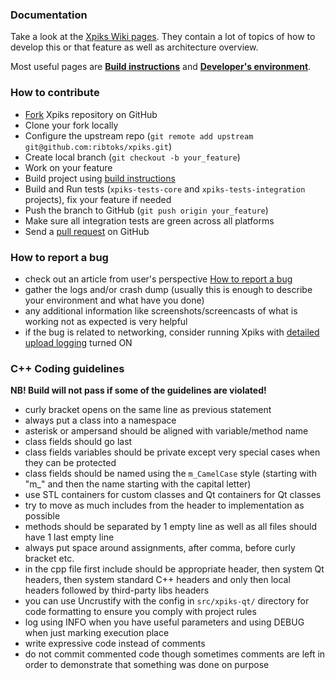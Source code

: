 ### Documentation

Take a look at the [Xpiks Wiki pages](https://github.com/Ribtoks/xpiks/wiki). They contain a lot of topics of how to develop this or that feature as well as architecture overview.

Most useful pages are **[Build instructions](https://github.com/ribtoks/xpiks/wiki/Build-instructions)** and **[Developer's environment](https://github.com/ribtoks/xpiks/wiki/Developer's-environment)**.

### How to contribute
- [Fork](http://help.github.com/forking/) Xpiks repository on GitHub
- Clone your fork locally
- Configure the upstream repo (`git remote add upstream git@github.com:ribtoks/xpiks.git`)
- Create local branch (`git checkout -b your_feature`)
- Work on your feature
- Build project using [build instructions](https://github.com/ribtoks/xpiks/wiki/Build-instructions)
- Build and Run tests (`xpiks-tests-core` and `xpiks-tests-integration` projects), fix your feature if needed
- Push the branch to GitHub (`git push origin your_feature`)
- Make sure all integration tests are green across all platforms
- Send a [pull request](https://help.github.com/articles/using-pull-requests) on GitHub

### How to report a bug

- check out an article from user's perspective [How to report a bug](https://xpiksapp.com/how-to-report-a-bug/)
- gather the logs and/or crash dump (usually this is enough to describe your environment and what have you done)
- any additional information like screenshots/screencasts of what is working not as expected is very helpful
- if the bug is related to networking, consider running Xpiks with [detailed upload logging](https://xpiksapp.com/tutorials/misc-troubleshoot-upload/) turned ON

### C++ Coding guidelines

**NB! Build will not pass if some of the guidelines are violated!**

- curly bracket opens on the same line as previous statement
- always put a class into a namespace
- asterisk or ampersand should be aligned with variable/method name
- class fields should go last
- class fields variables should be private except very special cases when they can be protected
- class fields should be named using the `m_CamelCase` style (starting with "m_" and then the name starting with the capital letter)
- use STL containers for custom classes and Qt containers for Qt classes
- try to move as much includes from the header to implementation as possible
- methods should be separated by 1 empty line as well as all files should have 1 last empty line
- always put space around assignments, after comma, before curly bracket etc.
- in the cpp file first include should be appropriate header, then system Qt headers, then system standard C++ headers and only then local headers followed by third-party libs headers
- you can use Uncrustify with the config in `src/xpiks-qt/` directory for code formatting to ensure you comply with project rules
- log using INFO when you have useful parameters and using DEBUG when just marking execution place
- write expressive code instead of comments
- do not commit commented code though sometimes comments are left in order to demonstrate that something was done on purpose
